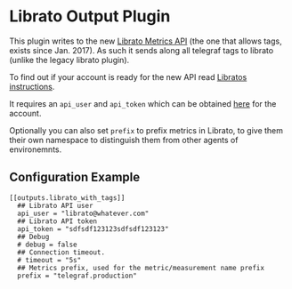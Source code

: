 # Librato Output Plugin

This plugin writes to the new [Librato Metrics API](https://www.librato.com/docs/api/#create-a-measurement) (the one that allows tags, exists since Jan. 2017).
As such it sends along all telegraf tags to librato (unlike the legacy librato plugin).

To find out if your account is ready for the new API read [Libratos instructions](https://www.librato.com/docs/kb/faq/account_questions/tags_or_sources/).

It requires an `api_user` and `api_token` which can be obtained [here](https://metrics.librato.com/account/api_tokens)
for the account.

Optionally you can also set `prefix` to prefix metrics in Librato, to give them their own
namespace to distinguish them from other agents of environemnts.

## Configuration Example

```
[[outputs.librato_with_tags]]
  ## Librato API user
  api_user = "librato@whatever.com"
  ## Librato API token
  api_token = "sdfsdf123123sdfsdf123123"
  ## Debug
  # debug = false
  ## Connection timeout.
  # timeout = "5s"
  ## Metrics prefix, used for the metric/measurement name prefix
  prefix = "telegraf.production"
```
